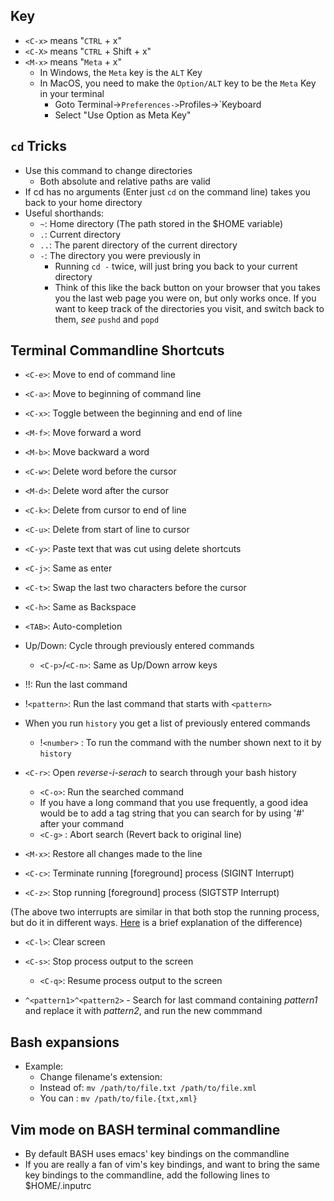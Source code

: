 ## Key
- `<C-x>` means "`CTRL` + x"
- `<C-X>` means "`CTRL` + Shift + x"
- `<M-x>` means "`Meta` + x"
    - In Windows, the `Meta` key is the `ALT` Key
    - In MacOS, you need to make the `Option/ALT` key to be the `Meta` Key in your
      terminal
        - Goto Terminal->`Preferences->`Profiles->`Keyboard
        - Select "Use Option as Meta Key"

## `cd` Tricks
- Use this command to change directories
    - Both absolute and relative paths are valid
- If cd has no arguments (Enter just `cd` on the command line) takes you back
  to your home directory
- Useful shorthands:
    - `~`: Home directory (The path stored in the $HOME variable)
    - `.`: Current directory 
    - `..`: The parent directory of the current directory
    - `-`: The directory you were previously in
        - Running `cd -` twice, will just bring you back to your current 
          directory
        - Think of this like the back button on your browser that you takes you
          the last web page you were on, but only works once. If you want to keep
          track of the directories you visit, and switch back to them, _see_
          `pushd` and `popd`

## Terminal Commandline Shortcuts
- `<C-e>`: Move to end of command line
- `<C-a>`: Move to beginning of command line
- `<C-x>`: Toggle between the beginning and end of line
- `<M-f>`: Move forward a word
- `<M-b>`: Move backward a word

- `<C-w>`: Delete word before the cursor
- `<M-d>`: Delete word after the cursor
- `<C-k>`: Delete from cursor to end of line
- `<C-u>`: Delete from start of line to cursor
- `<C-y>`: Paste text that was cut using delete shortcuts
- `<C-j>`: Same as enter

- `<C-t>`: Swap the last two characters before the cursor
- `<C-h>`: Same as Backspace

- `<TAB>`: Auto-completion
- Up/Down: Cycle through previously entered commands
    - `<C-p>`/`<C-n>`: Same as Up/Down arrow keys
- !!: Run the last command
- !`<pattern>`: Run the last command that starts with `<pattern>`
- When you run `history` you get a list of previously entered commands
    - !`<number>` : To run the command with the number shown next to it by `history`
- `<C-r>`: Open _reverse-i-serach_ to search through your bash history
    - `<C-o>`: Run the searched command
    - If you have a long command that you use frequently, a good idea would be
      to add a tag string that you can search for by using '#' after your
      command
    - `<C-g>` : Abort search (Revert back to original line)

- `<M-x>`: Restore all changes made to the line
- `<C-c>`: Terminate running [foreground] process (SIGINT Interrupt)
- `<C-z>`: Stop running [foreground] process (SIGTSTP Interrupt)

(The above two interrupts are similar in that both stop the running process, but
do it in different ways. [Here] is a brief explanation of the difference)

[Here]:(https://askubuntu.com/questions/510811/what-is-the-difference-between-ctrl-z-and-ctrl-c-in-the-terminal)

- `<C-l>`: Clear screen
- `<C-s>`: Stop process output to the screen
    - `<C-q>`: Resume process output to the screen

- `^<pattern1>^<pattern2>` - Search for last command containing _pattern1_ and replace
  it with _pattern2_, and run the new commmand

## Bash expansions
- Example:
    - Change filename's extension:
    - Instead of: `mv /path/to/file.txt /path/to/file.xml`
    - You can : `mv /path/to/file.{txt,xml}`

## Vim mode on BASH terminal commandline
- By default BASH uses emacs' key bindings on the commandline
- If you are really a fan of vim's key bindings, and want to bring the same key
  bindings to the commandline, add the following lines to $HOME/.inputrc
  <!--TODO
  1. The lines required to use vim key bindings
  2. Sugestions for modifying prompt to show which mode (ins/cmd) you're in
  3. Create binding to toggle between emacs and vi mode -->


